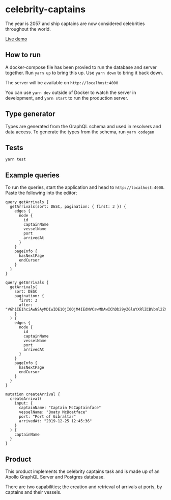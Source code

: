 # celebrity-captains

The year is 2057 and ship captains are now considered celebrities throughout the world.

[Live demo](https://celebrity-captains.herokuapp.com/)

## How to run

A docker-compose file has been provied to run the database and server together. Run `yarn up` to bring this up. Use `yarn down` to bring it back down.

The server will be available on `http://localhost:4000`

You can use `yarn dev` outside of Docker to watch the server in development, and `yarn start` to run the production server.

## Type generator

Types are generated from the GraphQL schema and used in resolvers and data access. To generate the types from the schema, run `yarn codegen`

## Tests

`yarn test`

## Example queries

To run the queries, start the application and head to `http://localhost:4000`. Paste the following into the editor;

```
query getArrivals {
  getArrivals(sort: DESC, pagination: { first: 3 }) {
    edges {
      node {
        id
        captainName
        vesselName
        port
        arrivedAt
      }
    }
    pageInfo {
      hasNextPage
      endCursor
    }
  }
}

query getArrivals {
  getArrivals(
    sort: DESC
    pagination: {
      first: 3
      after: "VGh1IE1hciAwNSAyMDIwIDE1OjI0OjM4IEdNVCswMDAwIChDb29yZGluYXRlZCBVbml2ZXJzYWwgVGltZSk="
    }
  ) {
    edges {
      node {
        id
        captainName
        vesselName
        port
        arrivedAt
      }
    }
    pageInfo {
      hasNextPage
      endCursor
    }
  }
}

mutation createArrival {
  createArrival(
    input: {
      captainName: "Captain McCaptainface"
      vesselName: "Boaty McBoatface"
      port: "Port of Gibraltar"
      arrivedAt: "2019-12-25 12:45:36"
    }
  ) {
    captainName
  }
}
```

## Product

This product implements the celebrity captains task and is made up of an Apollo GraphQL Server and Postgres database.

There are two capabilities; the creation and retrieval of arrivals at ports, by captains and their vessels.